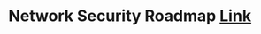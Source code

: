 # **Network Security Roadmap [Link](https://miro.com/app/board/uXjVN_sRDdU=/?share_link_id=209385638049)**
